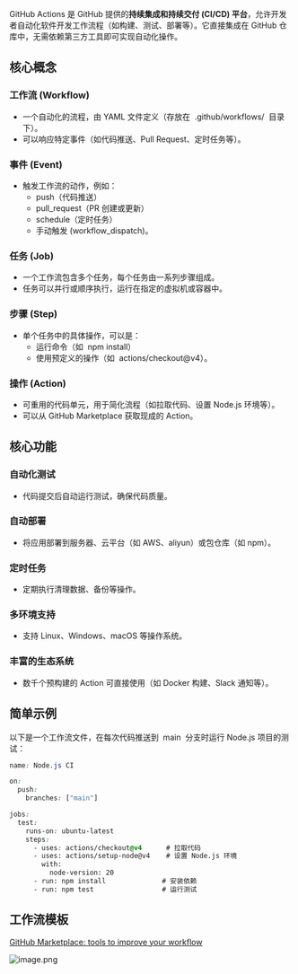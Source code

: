 GitHub Actions 是 GitHub 提供的**持续集成和持续交付 (CI/CD) 平台**，允许开发者自动化软件开发工作流程（如构建、测试、部署等）。它直接集成在 GitHub 仓库中，无需依赖第三方工具即可实现自动化操作。

## 核心概念

### 工作流 (Workflow)

- 一个自动化的流程，由 YAML 文件定义（存放在  .github/workflows/  目录下）。
- 可以响应特定事件（如代码推送、Pull Request、定时任务等）。

### 事件 (Event)

- 触发工作流的动作，例如：
  - push（代码推送）
  - pull_request（PR 创建或更新）
  - schedule（定时任务）
  - 手动触发 (workflow_dispatch)。

### 任务 (Job)

- 一个工作流包含多个任务，每个任务由一系列步骤组成。
- 任务可以并行或顺序执行，运行在指定的虚拟机或容器中。

### 步骤 (Step)

- 单个任务中的具体操作，可以是：
  - 运行命令（如  npm install）
  - 使用预定义的操作（如  actions/checkout@v4）。

### 操作 (Action)

- 可重用的代码单元，用于简化流程（如拉取代码、设置 Node.js 环境等）。
- 可以从 GitHub Marketplace 获取现成的 Action。

## 核心功能

### 自动化测试

- 代码提交后自动运行测试，确保代码质量。

### 自动部署

- 将应用部署到服务器、云平台（如 AWS、aliyun）或包仓库（如 npm）。

### 定时任务

- 定期执行清理数据、备份等操作。

### 多环境支持

- 支持 Linux、Windows、macOS 等操作系统。

### 丰富的生态系统

- 数千个预构建的 Action 可直接使用（如 Docker 构建、Slack 通知等）。

## 简单示例

以下是一个工作流文件，在每次代码推送到  main  分支时运行 Node.js 项目的测试：

```css
name: Node.js CI

on:
  push:
    branches: ["main"]

jobs:
  test:
    runs-on: ubuntu-latest
    steps:
      - uses: actions/checkout@v4      # 拉取代码
      - uses: actions/setup-node@v4    # 设置 Node.js 环境
        with:
          node-version: 20
      - run: npm install              # 安装依赖
      - run: npm test                 # 运行测试
```

## **工作流模板**

[GitHub Marketplace: tools to improve your workflow](https://github.com/marketplace)

![image.png](https://imgbed.cj.abrdns.com/file/1758186790530_image.png)
